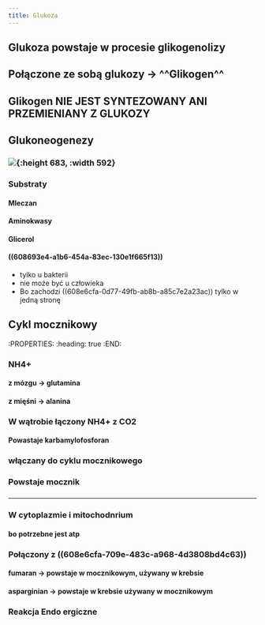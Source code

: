 ```yaml
---
title: Glukoza
---
```


## Glukoza powstaje w procesie glikogenolizy
## Połączone ze sobą glukozy → ^^Glikogen^^
## Glikogen **NIE JEST SYNTEZOWANY ANI PRZEMIENIANY Z GLUKOZY**
## Glukoneogenezy
### ![](https://media.discordapp.net/attachments/738092871021756817/841262273124368464/unknown.png?width=592&height=675){:height 683, :width 592}
### Substraty
#### Mleczan
#### Aminokwasy
#### Glicerol
#### ((608693e4-a1b6-454a-83ec-130e1f665f13)) 
* tylko u bakterii
* nie może być u człowieka
* Bo zachodzi ((608e6cfa-0d77-49fb-ab8b-a85c7e2a23ac)) tylko w jedną stronę
## Cykl mocznikowy
:PROPERTIES:
:heading: true
:END:
### NH4+
#### z mózgu → glutamina
#### z mięśni → alanina
### W wątrobie łączony **NH4+ z CO2**
#### Powastaje **karbamylofosforan**
### włączany do cyklu mocznikowego
### Powstaje **mocznik**
### 
---
### W cytoplazmie i mitochodnrium
#### bo potrzebne jest atp
### Połączony z ((608e6cfa-709e-483c-a968-4d3808bd4c63))
#### fumaran → powstaje w mocznikowym, używany w krebsie
#### asparginian → powstaje w krebsie używany w mocznikowym
### Reakcja Endo ergiczne